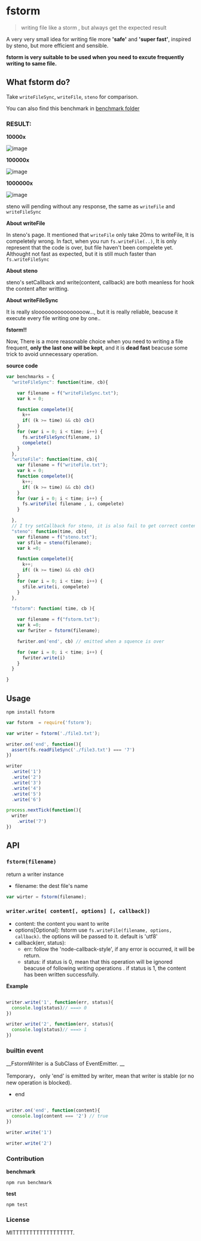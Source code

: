 # fstorm

> writing file like a storm , but always get the expected result

A very very small idea for writing file more __'safe'__ and __'super fast'__, inspired by steno, but more efficient and sensible.

__fstorm is very suitable to be used when you need to excute frequently writing to same file.__



## What fstorm do?

Take `writeFileSync`, `writeFile`, `steno` for comparison.

You can also find this benchmark in [benchmark folder](https://github.com/leeluolee/save-file/tree/master/benchmark)

### RESULT:

__10000x__

![image](https://cloud.githubusercontent.com/assets/731333/7897260/88d7268e-0707-11e5-8043-db2bf71cac49.png)


__100000x__

![image](https://cloud.githubusercontent.com/assets/731333/7897263/b8044bd0-0707-11e5-8472-8af75b2aa466.png)


__1000000x__

![image](https://cloud.githubusercontent.com/assets/731333/7897264/cc83038a-0707-11e5-8163-72b0f4a07fd1.png)

steno will pending without any response, the same as `writeFile` and  `writeFileSync`





__About writeFile__

In steno's page. It mentioned that `writeFile` only take 20ms to writeFile, It is compeletely wrong.  In fact, when you run `fs.writeFile(..)`, It is only represent that the code is over, but file haven't been compelete yet.  Althought not fast as expected, but it is still much faster than `fs.writeFileSync`

__About steno__

steno's setCallback and write(content, callback) are both meanless for hook the content after writting.


__About writeFileSync__

It is really sloooooooooooooooow..., but it is really reliable, beacuse it execute every file writing one by one..

__fstorm!!__

Now, There is a more reasonable choice when you need to writing a file frequent, __only the last one will be kept__, and it is __dead fast__ beacuse some trick to avoid  unnecessary  operation.


__source code__

```js
var benchmarks = {
  "writeFileSync": function(time, cb){

    var filename = f("writeFileSync.txt");
    var k = 0;

    function compelete(){
      k++
      if( (k >= time) && cb) cb()
    }
    for (var i = 0; i < time; i++) {
      fs.writeFileSync(filename, i)
      compelete()
    }
  },
  "writeFile": function(time, cb){
    var filename = f("writeFile.txt");
    var k = 0;
    function compelete(){
      k++;
      if( (k >= time) && cb) cb()
    }
    for (var i = 0; i < time; i++) {
      fs.writeFile( filename , i, compelete)
    }

  },
  // I try setCallback for steno, it is also fail to get correct content.
  "steno": function(time, cb){
    var filename = f("steno.txt");
    var sfile = steno(filename);
    var k =0;

    function compelete(){
      k++;
      if( (k >= time) && cb) cb()
    }
    for (var i = 0; i < time; i++) {
      sfile.write(i, compelete)
    }
  },

  "fstorm": function( time, cb ){

    var filename = f("fstorm.txt");
    var k =0;
    var fwriter = fstorm(filename);

    fwriter.on('end', cb) // emitted when a squence is over

    for (var i = 0; i < time; i++) {
      fwriter.write(i)
    }
  }

}
```

## Usage

```
npm install fstorm
```

```js
var fstorm  = require('fstorm');

var writer = fstorm('./file3.txt');

writer.on('end', function(){
  assert(fs.readFileSync('./file3.txt') === '7')
})

writer
  .write('1')
  .write('2')
  .write('3')
  .write('4')
  .write('5')
  .write('6')

process.nextTick(function(){
  writer
    .write('7')
})


```

## API



### `fstorm(filename)`

return a writer instance

- filename: the dest file's name

```js
var wirter = fstorm(filename);
```

### `writer.write( content[, options] [, callback])`

- content: the content you want to write
- options[Optional]: fstorm use `fs.writeFile(filename, options, callback)`. the options will be passed to it. default is 'utf8'
- callback(err, status):
  - err: follow the 'node-callback-style', if any error is occurred, it will be return.
  - status: if status is 0, mean that this operation will be ignored beacuse of following writing operations . if status is 1, the content has been written successfully.

__Example__


```js

writer.write('1', function(err, status){
  console.log(status)// ===> 0  
})

writer.write('2', function(err, status){
  console.log(status)// ===> 1  
})

```


### builtin event

__FstormWriter is a SubClass of EventEmitter. __

Temporary， only 'end' is emitted by writer, mean that writer is stable (or no new operation is blocked).

- end

```js

writer.on('end', function(content){
  console.log(content === '2') // true
})

writer.write('1')

writer.write('2')
```


### Contribution

__benchmark__

```
npm run benchmark
```

__test__

```
npm test
```


### License

MITTTTTTTTTTTTTTTTTT.
